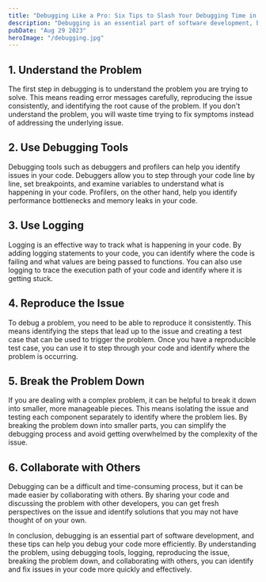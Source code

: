 ```yaml
---
title: "Debugging Like a Pro: Six Tips to Slash Your Debugging Time in Half"
description: "Debugging is an essential part of software development, but it can also be a frustrating and time-consuming process. In this blog post, we will discuss some tips for debugging code efficiently."
pubDate: "Aug 29 2023"
heroImage: "/debugging.jpg"
---
```


## 1. Understand the Problem

The first step in debugging is to understand the problem you are trying to solve. This means reading error messages carefully, reproducing the issue consistently, and identifying the root cause of the problem. If you don't understand the problem, you will waste time trying to fix symptoms instead of addressing the underlying issue.

## 2. Use Debugging Tools

Debugging tools such as debuggers and profilers can help you identify issues in your code. Debuggers allow you to step through your code line by line, set breakpoints, and examine variables to understand what is happening in your code. Profilers, on the other hand, help you identify performance bottlenecks and memory leaks in your code.

## 3. Use Logging

Logging is an effective way to track what is happening in your code. By adding logging statements to your code, you can identify where the code is failing and what values are being passed to functions. You can also use logging to trace the execution path of your code and identify where it is getting stuck.

## 4. Reproduce the Issue

To debug a problem, you need to be able to reproduce it consistently. This means identifying the steps that lead up to the issue and creating a test case that can be used to trigger the problem. Once you have a reproducible test case, you can use it to step through your code and identify where the problem is occurring.

## 5. Break the Problem Down

If you are dealing with a complex problem, it can be helpful to break it down into smaller, more manageable pieces. This means isolating the issue and testing each component separately to identify where the problem lies. By breaking the problem down into smaller parts, you can simplify the debugging process and avoid getting overwhelmed by the complexity of the issue.

## 6. Collaborate with Others

Debugging can be a difficult and time-consuming process, but it can be made easier by collaborating with others. By sharing your code and discussing the problem with other developers, you can get fresh perspectives on the issue and identify solutions that you may not have thought of on your own.

In conclusion, debugging is an essential part of software development, and these tips can help you debug your code more efficiently. By understanding the problem, using debugging tools, logging, reproducing the issue, breaking the problem down, and collaborating with others, you can identify and fix issues in your code more quickly and effectively.
